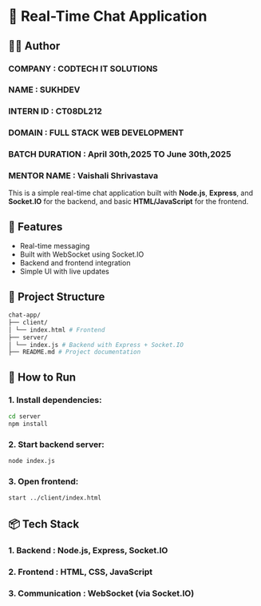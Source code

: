 # 💬 Real-Time Chat Application
## 🧑‍💻 Author
### COMPANY : CODTECH IT SOLUTIONS
### NAME : SUKHDEV
### INTERN ID : CT08DL212
### DOMAIN : FULL STACK WEB DEVELOPMENT
### BATCH DURATION : April 30th,2025 TO June 30th,2025
### MENTOR NAME : Vaishali Shrivastava
This is a simple real-time chat application built with **Node.js**, **Express**, and **Socket.IO** for the backend, and basic **HTML/JavaScript** for the frontend.

## 🔧 Features

- Real-time messaging
- Built with WebSocket using Socket.IO
- Backend and frontend integration
- Simple UI with live updates

## 📁 Project Structure
```bash
chat-app/
├── client/
│ └── index.html # Frontend
├── server/
│ └── index.js # Backend with Express + Socket.IO
├── README.md # Project documentation
```

## 🚀 How to Run

### 1. Install dependencies:
```bash
cd server
npm install
```


### 2. Start backend server:
```bash
node index.js
```

### 3. Open frontend:
```bash
start ../client/index.html
```

## 📦 Tech Stack
### 1. Backend : Node.js, Express, Socket.IO
### 2. Frontend : HTML, CSS, JavaScript
### 3. Communication : WebSocket (via Socket.IO)

